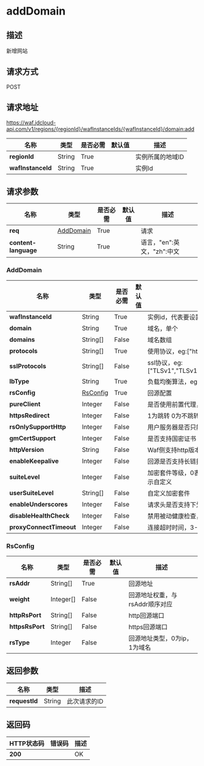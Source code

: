 # addDomain


## 描述
新增网站

## 请求方式
POST

## 请求地址
https://waf.jdcloud-api.com/v1/regions/{regionId}/wafInstanceIds/{wafInstanceId}/domain:add

|名称|类型|是否必需|默认值|描述|
|---|---|---|---|---|
|**regionId**|String|True| |实例所属的地域ID|
|**wafInstanceId**|String|True| |实例Id|

## 请求参数
|名称|类型|是否必需|默认值|描述|
|---|---|---|---|---|
|**req**|[AddDomain](adddomain#adddomain)|True| |请求|
|**content-language**|String|True| |语言，"en":英文，"zh":中文|

### <div id="adddomain">AddDomain</div>
|名称|类型|是否必需|默认值|描述|
|---|---|---|---|---|
|**wafInstanceId**|String|True| |实例id，代表要设置的WAF实例|
|**domain**|String|True| |域名，单个|
|**domains**|String[]|False| |域名数组|
|**protocols**|String[]|True| |使用协议，eg:["http","https"]|
|**sslProtocols**|String[]|False| |ssl协议，eg:["TLSv1","TLSv1.1","TLSv1.2","SSLv2","SSLv3","TLSv1.3"]|
|**lbType**|String|True| |负载均衡算法，eg:"rr"，"ip_hash","weight_rr"|
|**rsConfig**|[RsConfig](adddomain#rsconfig)|True| |回源配置|
|**pureClient**|Integer|False| |是否使用前置代理，0为未使用，1为使用|
|**httpsRedirect**|Integer|False| |1为跳转 0为不跳转|
|**rsOnlySupportHttp**|Integer|False| |用户服务器是否只能http回源，1为是，0为否|
|**gmCertSupport**|Integer|False| |是否支持国密证书|
|**httpVersion**|String|False| |Waf侧支持http版本，不传时默认值为http1.1,传"http2"为http2|
|**enableKeepalive**|Integer|False| |回源是否支持长链接，0为否|
|**suiteLevel**|Integer|False| |加密套件等级，0表示默认为中级，1表示高级，2表示低级, 3表示自定义|
|**userSuiteLevel**|String[]|False| |自定义加密套件|
|**enableUnderscores**|Integer|False| |请求头是否支持下划线，0-否，1-是。缺省为0|
|**disableHealthCheck**|Integer|False| |禁用被动健康检查，缺省为0-否|
|**proxyConnectTimeout**|Integer|False| |连接超时时间，3-60s|
### <div id="rsconfig">RsConfig</div>
|名称|类型|是否必需|默认值|描述|
|---|---|---|---|---|
|**rsAddr**|String[]|True| |回源地址|
|**weight**|Integer[]|False| |回源地址权重，与rsAddr顺序对应|
|**httpRsPort**|String[]|False| |http回源端口|
|**httpsRsPort**|String[]|False| |https回源端口|
|**rsType**|Integer|False| |回源地址类型，0为ip，1为域名|

## 返回参数
|名称|类型|描述|
|---|---|---|
|**requestId**|String|此次请求的ID|


## 返回码
|HTTP状态码|错误码|描述|
|---|---|---|
|**200**||OK|
